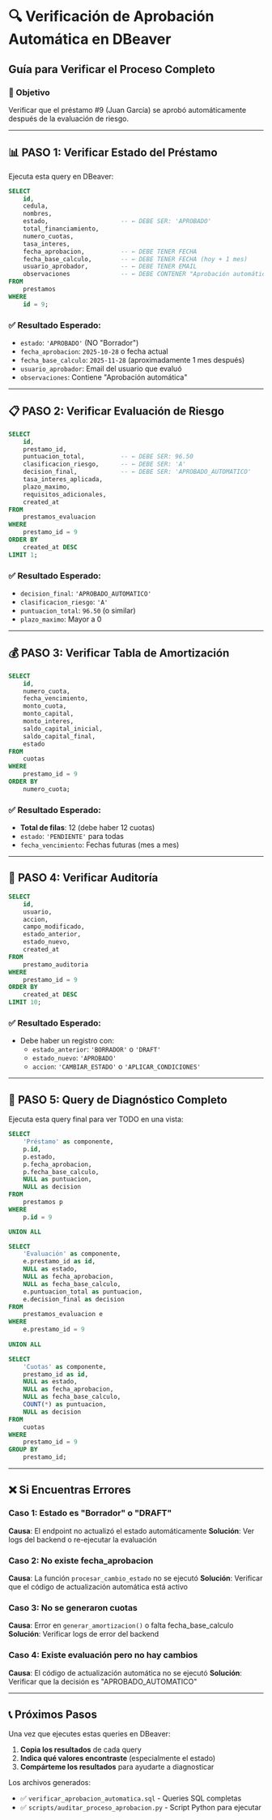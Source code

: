 # 🔍 Verificación de Aprobación Automática en DBeaver

## Guía para Verificar el Proceso Completo

### 🎯 Objetivo
Verificar que el préstamo #9 (Juan García) se aprobó automáticamente después de la evaluación de riesgo.

---

## 📊 PASO 1: Verificar Estado del Préstamo

Ejecuta esta query en DBeaver:

```sql
SELECT 
    id,
    cedula,
    nombres,
    estado,                    -- ← DEBE SER: 'APROBADO'
    total_financiamiento,
    numero_cuotas,
    tasa_interes,
    fecha_aprobacion,          -- ← DEBE TENER FECHA
    fecha_base_calculo,        -- ← DEBE TENER FECHA (hoy + 1 mes)
    usuario_aprobador,         -- ← DEBE TENER EMAIL
    observaciones              -- ← DEBE CONTENER "Aprobación automática"
FROM 
    prestamos 
WHERE 
    id = 9;
```

### ✅ Resultado Esperado:
- `estado`: `'APROBADO'` (NO "Borrador")
- `fecha_aprobacion`: `2025-10-28` o fecha actual
- `fecha_base_calculo`: `2025-11-28` (aproximadamente 1 mes después)
- `usuario_aprobador`: Email del usuario que evaluó
- `observaciones`: Contiene "Aprobación automática"

---

## 📋 PASO 2: Verificar Evaluación de Riesgo

```sql
SELECT 
    id,
    prestamo_id,
    puntuacion_total,          -- ← DEBE SER: 96.50
    clasificacion_riesgo,      -- ← DEBE SER: 'A'
    decision_final,            -- ← DEBE SER: 'APROBADO_AUTOMATICO'
    tasa_interes_aplicada,
    plazo_maximo,
    requisitos_adicionales,
    created_at
FROM 
    prestamos_evaluacion 
WHERE 
    prestamo_id = 9
ORDER BY 
    created_at DESC
LIMIT 1;
```

### ✅ Resultado Esperado:
- `decision_final`: `'APROBADO_AUTOMATICO'`
- `clasificacion_riesgo`: `'A'`
- `puntuacion_total`: `96.50` (o similar)
- `plazo_maximo`: Mayor a 0

---

## 💰 PASO 3: Verificar Tabla de Amortización

```sql
SELECT 
    id,
    numero_cuota,
    fecha_vencimiento,
    monto_cuota,
    monto_capital,
    monto_interes,
    saldo_capital_inicial,
    saldo_capital_final,
    estado
FROM 
    cuotas 
WHERE 
    prestamo_id = 9
ORDER BY 
    numero_cuota;
```

### ✅ Resultado Esperado:
- **Total de filas**: 12 (debe haber 12 cuotas)
- `estado`: `'PENDIENTE'` para todas
- `fecha_vencimiento`: Fechas futuras (mes a mes)

---

## 📝 PASO 4: Verificar Auditoría

```sql
SELECT 
    id,
    usuario,
    accion,
    campo_modificado,
    estado_anterior,
    estado_nuevo,
    created_at
FROM 
    prestamo_auditoria 
WHERE 
    prestamo_id = 9
ORDER BY 
    created_at DESC
LIMIT 10;
```

### ✅ Resultado Esperado:
- Debe haber un registro con:
  - `estado_anterior`: `'BORRADOR'` o `'DRAFT'`
  - `estado_nuevo`: `'APROBADO'`
  - `accion`: `'CAMBIAR_ESTADO'` o `'APLICAR_CONDICIONES'`

---

## 🔧 PASO 5: Query de Diagnóstico Completo

Ejecuta esta query final para ver TODO en una vista:

```sql
SELECT 
    'Préstamo' as componente,
    p.id,
    p.estado,
    p.fecha_aprobacion,
    p.fecha_base_calculo,
    NULL as puntuacion,
    NULL as decision
FROM 
    prestamos p
WHERE 
    p.id = 9

UNION ALL

SELECT 
    'Evaluación' as componente,
    e.prestamo_id as id,
    NULL as estado,
    NULL as fecha_aprobacion,
    NULL as fecha_base_calculo,
    e.puntuacion_total as puntuacion,
    e.decision_final as decision
FROM 
    prestamos_evaluacion e
WHERE 
    e.prestamo_id = 9
    
UNION ALL

SELECT 
    'Cuotas' as componente,
    prestamo_id as id,
    NULL as estado,
    NULL as fecha_aprobacion,
    NULL as fecha_base_calculo,
    COUNT(*) as puntuacion,
    NULL as decision
FROM 
    cuotas
WHERE 
    prestamo_id = 9
GROUP BY 
    prestamo_id;
```

---

## ❌ Si Encuentras Errores

### Caso 1: Estado es "Borrador" o "DRAFT"
**Causa**: El endpoint no actualizó el estado automáticamente
**Solución**: Ver logs del backend o re-ejecutar la evaluación

### Caso 2: No existe fecha_aprobacion
**Causa**: La función `procesar_cambio_estado` no se ejecutó
**Solución**: Verificar que el código de actualización automática está activo

### Caso 3: No se generaron cuotas
**Causa**: Error en `generar_amortizacion()` o falta fecha_base_calculo
**Solución**: Verificar logs de error del backend

### Caso 4: Existe evaluación pero no hay cambios
**Causa**: El código de actualización automática no se ejecutó
**Solución**: Verificar que la decisión es "APROBADO_AUTOMATICO"

---

## 📞 Próximos Pasos

Una vez que ejecutes estas queries en DBeaver:

1. **Copia los resultados** de cada query
2. **Indica qué valores encontraste** (especialmente el estado)
3. **Compárteme los resultados** para ayudarte a diagnosticar

Los archivos generados:
- ✅ `verificar_aprobacion_automatica.sql` - Queries SQL completas
- ✅ `scripts/auditar_proceso_aprobacion.py` - Script Python para ejecutar

